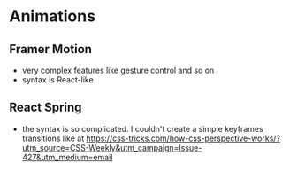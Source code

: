 # Animations

## Framer Motion

- very complex features like gesture control and so on
- syntax is React-like

## React Spring

- the syntax is so complicated. I couldn't create a simple keyframes transitions like at https://css-tricks.com/how-css-perspective-works/?utm_source=CSS-Weekly&utm_campaign=Issue-427&utm_medium=email

